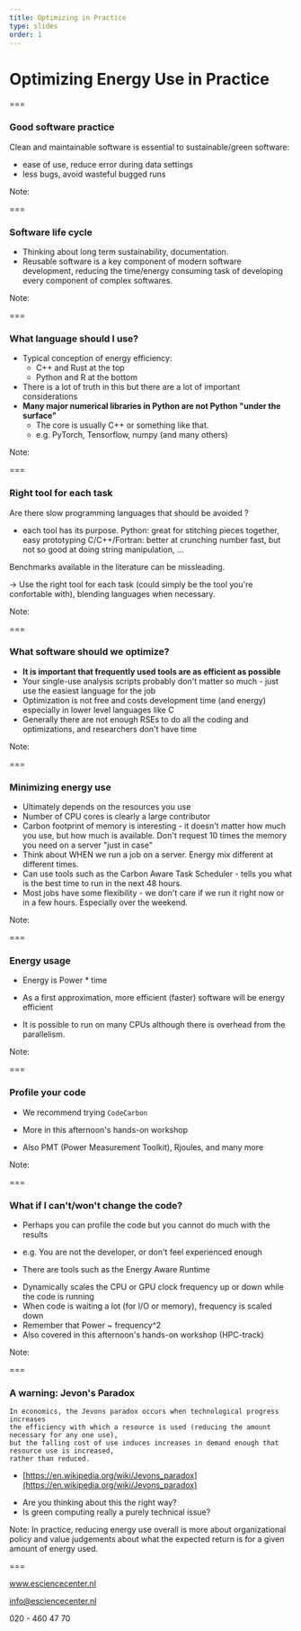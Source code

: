 ```yaml
---
title: Optimizing in Practice
type: slides
order: 1
---
```


<!-- .slide: data-state="title" -->

# Optimizing Energy Use in Practice

===

<!-- .slide: data-state="standard" -->

### Good software practice

Clean and maintainable software is essential
to sustainable/green software:
 - ease of use, reduce error during data settings
 - less bugs, avoid wasteful bugged runs

Note:

===

<!-- .slide: data-state="standard" -->

### Software life cycle

- Thinking about long term sustainability, documentation.
- Reusable software is a key component of modern
software development, reducing the time/energy consuming
task of developing every component of complex softwares.

Note:

===

<!-- .slide: data-state="standard" -->

### What language should I use?
- Typical conception of energy efficiency:
  - C++ and Rust at the top
  - Python and R at the bottom
- There is a lot of truth in this but there are a lot of important considerations
- **Many major numerical libraries in Python are not Python "under the surface"**
  - The core is usually C++ or something like that.
  - e.g. PyTorch, Tensorflow, numpy (and many others)

Note:

===

<!-- .slide: data-state="standard" -->

### Right tool for each task

Are there slow programming languages that should be
avoided ?
 - each tool has its purpose.
Python: great for stitching pieces together, easy prototyping
C/C++/Fortran: better at crunching number fast, but not
so good at doing string manipulation, ...

Benchmarks available in the literature can be missleading.

-> Use the right tool for each task (could simply be the 
tool you're confortable with), blending languages
when necessary.

Note:

===

<!-- .slide: data-state="standard" -->

### What software should we optimize?
- **It is important that frequently used tools are as efficient as possible**
- Your single-use analysis scripts probably don't matter so much - just use the easiest language for the job
- Optimization is not free and costs development time (and energy) especially in lower level languages like C
- Generally there are not enough RSEs to do all the coding and optimizations, and researchers don't have time

Note:

===

<!-- .slide: data-state="standard" -->

### Minimizing energy use
- Ultimately depends on the resources you use
- Number of CPU cores is clearly a large contributor
- Carbon footprint of memory is interesting - it doesn't matter how much you use, but how much is available. Don't request 10 times the memory you need on a server "just in case"
- Think about WHEN we run a job on a server. Energy mix different at different times.
- Can use tools such as the Carbon Aware Task Scheduler - tells you what is the best time to run in the next 48 hours.
- Most jobs have some flexibility - we don't care if we run it right now or in a few hours. Especially over the weekend.

Note:

===

<!-- .slide: data-state="standard" -->

### Energy usage

* Energy is Power * time
- As a first approximation, more efficient (faster) software will be energy efficient

* It is possible to run on many CPUs although there is overhead from the parallelism.

Note:

===

### Profile your code

* We recommend trying `CodeCarbon`
- More in this afternoon's hands-on workshop
* Also PMT (Power Measurement Toolkit), Rjoules, and many more 

Note:

===

<!-- .slide: data-state="standard" -->

### What if I can't/won't change the code?

* Perhaps you can profile the code but you cannot do much with the results
- e.g. You are not the developer, or don't feel experienced enough
* There are tools such as the Energy Aware Runtime
- Dynamically scales the CPU or GPU clock frequency up or down while the code is running
- When code is waiting a lot (for I/O or memory), frequency is scaled down
- Remember that Power ~ frequency^2
- Also covered in this afternoon's hands-on workshop (HPC-track)

Note:

===

<!-- .slide: data-state="standard" -->

### A warning: Jevon's Paradox

```
In economics, the Jevons paradox occurs when technological progress increases
the efficiency with which a resource is used (reducing the amount necessary for any one use),
but the falling cost of use induces increases in demand enough that resource use is increased,
rather than reduced.
```

- [https://en.wikipedia.org/wiki/Jevons_paradox](https://en.wikipedia.org/wiki/Jevons_paradox)

* Are you thinking about this the right way?
* Is green computing really a purely technical issue?

Note:
In practice, reducing energy use overall is more about organizational policy and value judgements about what the expected return is for a given amount of energy used.

===


<!-- .slide: data-state="keepintouch" -->


www.esciencecenter.nl

info@esciencecenter.nl

020 - 460 47 70
